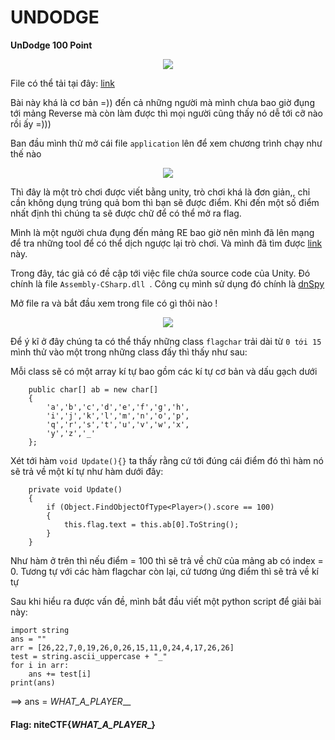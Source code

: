 UNDODGE
====
**UnDodge 100 Point**
<p align="center">
  <img src="https://user-images.githubusercontent.com/100250271/209565528-6e98b1c5-adb4-480a-8c7f-5bc2ba6c1053.png">
</p>

File có thể tải tại đây: [link](https://github.com/P5ySm1th/CTF/blob/main/NiteCTF2022/RE/Undogde/UnDodge.rar)

Bài này khá là cơ bản =)) đến cả những người mà mình chưa bao giờ đụng tới mảng Reverse mà còn làm được thì mọi người cũng thấy nó dễ tới cỡ nào rồi ấy =)))

Ban đầu mình thử mở cái file `application` lên để xem chương trình chạy như thế nào

<p align="center">
  <img src="https://user-images.githubusercontent.com/100250271/209565763-c0f8a35f-c9a0-4096-97a2-8ca19cbc6791.png">
</p>

Thì đây là một trò chơi được viết bằng unity, trò chơi khá là đơn giản,, chỉ cần không dụng trúng quả bom thì bạn sẽ được điểm. Khi đến một số điểm nhất định thì chúng ta sẽ được chữ để có thể mở ra flag.

Mình là một người chưa đụng đến mảng RE bao giờ nên mình đã lên mạng để tra những tool để có thể dịch ngược lại trò chơi. Và mình đã tìm được [link](https://viblo.asia/p/co-ban-cac-buoc-tiep-can-de-dich-nguoc-mot-game-unity-4dbZNqyLKYM) này.

Trong đây, tác giả có đề cập tới việc file chứa source code của Unity. Đó chính là file `Assembly-CSharp.dll `. Công cụ mình sử dụng đó chính là [dnSpy](https://github.com/dnSpy/dnSpy)

Mở file ra và bắt đầu xem trong file có gì thôi nào !

<p align="center">
  <img src="https://user-images.githubusercontent.com/100250271/209566200-afe8becc-f186-460f-9ea4-3c6b22e28f87.png">
</p>

Để ý kĩ ở đây chúng ta có thể thấy những class `flagchar` trải dài từ `0 tới 15` mình thử vào một trong những class đấy thì thấy như sau:

Mỗi class sẽ có một array kí tự bao gồm các kí tự cơ bản và dấu gạch dưới 
```
	public char[] ab = new char[]
	{
		'a','b','c','d','e','f','g','h',
		'i','j','k','l','m','n','o','p',
		'q','r','s','t','u','v','w','x',
		'y','z','_'
    };
```

Xét tới hàm `void Update(){}` ta thấy rằng cứ tới đúng cái điểm đó thì hàm nó sẽ trả về một kí tự như hàm dưới đây:
```
	private void Update()
	{
		if (Object.FindObjectOfType<Player>().score == 100)
		{
			this.flag.text = this.ab[0].ToString();
		}
	}
```
Như hàm ở trên thì nếu điểm = 100 thì sẽ trả về chữ của mảng ab có index = 0. Tương tự với các hàm flagchar còn lại, cứ tương ứng điểm thì sẽ trả về kí tự

Sau khi hiểu ra được vấn đề, mình bắt đầu viết một python script để giải bài này:

```
import string
ans = ""
arr = [26,22,7,0,19,26,0,26,15,11,0,24,4,17,26,26]
test = string.ascii_uppercase + "_"
for i in arr:
    ans += test[i]
print(ans)
```
==> ans = _WHAT_A_PLAYER___
#### Flag: niteCTF{_WHAT_A_PLAYER__}


